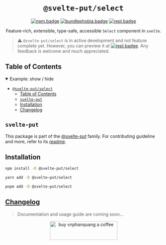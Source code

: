 <div align="center">

# `@svelte-put/select`

[![npm.badge]][npm] [![bundlephobia.badge]][bundlephobia] [![repl.badge]][repl]

Feature-rich, extensible, type-safe, accessible `Select` component in `svelte`.

</div>

> ⚠️ `@svelte-put/select` is in active development and not feature complete yet. However, you can preview it at [![repl.badge]][repl]. Any feedback is welcome and much appreciated.

## Table of Contents

<details open>
  <summary>Example: show / hide</summary>

- [`@svelte-put/select`](#svelte-putselect)
  - [Table of Contents](#table-of-contents)
  - [`svelte-put`](#svelte-put)
  - [Installation](#installation)
  - [Changelog](#changelog)

</details>

## `svelte-put`

This package is part of the [@svelte-put][github.monorepo] family. For contributing guideline and more, refer to its [readme][github.monorepo].

## Installation

```bash
npm install -D @svelte-put/select
```

```bash
yarn add -D @svelte-put/select
```

```bash
pnpm add -D @svelte-put/select
```

## [Changelog][github.changelog]

> Documentation and usage guide are coming soon...

<p align="center">
  <a href="https://www.buymeacoffee.com/vnphanquang" target="_blank">
    <img
      src="https://cdn.buymeacoffee.com/buttons/v2/default-yellow.png"
      height="60"
      width="217"
      alt="buy vnphanquang a coffee"
    />
  </a>
</p>

<!-- github specifics -->
[github.monorepo]: https://github.com/vnphanquang/svelte-put
[github.changelog]: https://github.com/vnphanquang/svelte-put/blob/main/packages/components/select/CHANGELOG.md
[github.issues]: https://github.com/vnphanquang/svelte-put/issues?q=
[github.api]: https://github.com/vnphanquang/svelte-put/blob/main/packages/components/select/api/docs/index.md
[github.Select]: https://github.com/vnphanquang/svelte-put/blob/main/packages/components/select/src/lib/Select.svelte

<!-- heading badge -->
[npm.badge]: https://img.shields.io/npm/v/@svelte-put/select
[npm]: https://www.npmjs.com/package/@svelte-put/select
[bundlephobia.badge]: https://img.shields.io/bundlephobia/minzip/@svelte-put/select?label=minzipped
[bundlephobia]: https://bundlephobia.com/package/@svelte-put/select

<!-- external resources -->
[svelte]: https://svelte.dev/
[typescript]: https://www.typescriptlang.org/

<!-- repl -->
[repl]: https://svelte.dev/repl/4f0d701ab5ed411ebbc9a71b0955385d
[repl.badge]: https://img.shields.io/static/v1?label=&message=Svelte+REPL&logo=svelte&logoColor=fff&color=ff3e00
